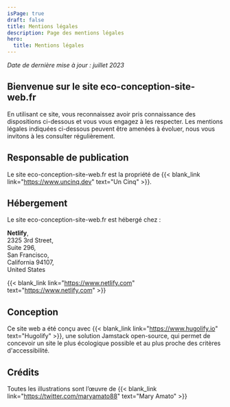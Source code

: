 ```yaml
---
isPage: true
draft: false
title: Mentions légales
description: Page des mentions légales
hero:
  title: Mentions légales
---
```

*Date de dernière mise à jour : juillet 2023*

## Bienvenue sur le site eco-conception-site-web.fr

En utilisant ce site, vous reconnaissez avoir pris connaissance des dispositions ci-dessous et vous vous engagez à les respecter. Les mentions légales indiquées ci-dessous peuvent être amenées à évoluer, nous vous invitons à les consulter régulièrement.

## Responsable de publication

Le site eco-conception-site-web.fr est la propriété de {{< blank_link link="https://www.uncinq.dev" text="Un Cinq" >}}.

## Hébergement

Le site eco-conception-site-web.fr est hébergé chez :

**Netlify**,\
2325 3rd Street, \
Suite 296, \
San Francisco, \
California 94107, \
United States

{{< blank_link link="https://www.netlify.com" text="https://www.netlify.com" >}}

## Conception

Ce site web a été conçu avec {{< blank_link link="https://www.hugolify.io" text="Hugolify" >}}, une solution Jamstack open-source, qui permet de concevoir un site le plus écologique possible et au plus proche des critères d'accessibilité.

## Crédits

Toutes les illustrations sont l’œuvre de {{< blank_link link="https://twitter.com/maryamato88" text="Mary Amato" >}}
